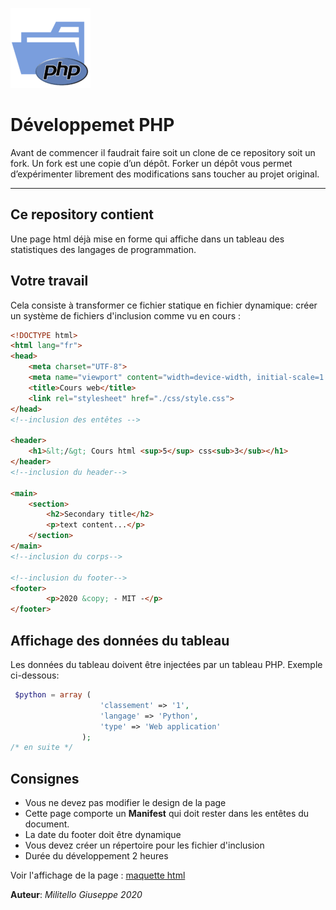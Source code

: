 ![php logo](image/php.png "php logo") 
# Développemet PHP 
Avant de commencer il faudrait faire soit un clone de ce repository soit un fork. Un fork est une copie d’un dépôt. Forker un dépôt vous permet d’expérimenter librement des modifications sans toucher au projet original.

- - -
## Ce repository contient
Une page html déjà mise en forme qui affiche dans un tableau des statistiques des langages de programmation.

## Votre travail
Cela consiste à transformer ce fichier statique en fichier dynamique: créer un système de fichiers d'inclusion comme vu en cours :
```html
<!DOCTYPE html>
<html lang="fr">
<head>
    <meta charset="UTF-8">
    <meta name="viewport" content="width=device-width, initial-scale=1.0">
    <title>Cours web</title>
    <link rel="stylesheet" href="./css/style.css">
</head>
<!--inclusion des entêtes -->

<header>
    <h1>&lt;/&gt; Cours html <sup>5</sup> css<sub>3</sub></h1>
</header>
<!--inclusion du header-->

<main>
    <section>
        <h2>Secondary title</h2>
        <p>text content...</p>
    </section>
</main>
<!--inclusion du corps-->

<!--inclusion du footer-->
<footer>
        <p>2020 &copy; - MIT -</p>
</footer>
```
## Affichage des données du tableau
Les données du tableau doivent être injectées par un tableau PHP. Exemple ci-dessous:

```PHP
 $python = array (
                    'classement' => '1',
                    'langage' => 'Python',
                    'type' => 'Web application'
                );
/* en suite */


```   
## Consignes
* Vous ne devez pas modifier le design de la page
* Cette page comporte un **Manifest** qui doit rester dans les entêtes du document.
* La date du footer doit être dynamique
* Vous devez créer un répertoire pour les fichier d'inclusion
* Durée du développement 2 heures

Voir l'affichage de la page : [maquette html](https://giusmili.github.io/exercice_php/index.html "Page en html")

**Auteur**: _Militello_ _Giuseppe_ _2020_
        

